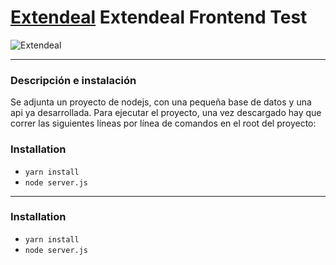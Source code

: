 # [Extendeal](https://extendeal.com) Extendeal Frontend Test

![Extendeal](https://ar.extendeal.com/images/common/logo-extendeal.svg)

---

### Descripción e instalación

Se adjunta un proyecto de nodejs, con una pequeña base de datos y una api ya desarrollada. Para ejecutar el proyecto, una vez descargado hay que correr las siguientes líneas por línea de comandos en el root del proyecto:

### Installation

- `yarn install`
- `node server.js`

---

### Installation

- `yarn install`
- `node server.js`




